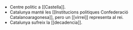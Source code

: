 - Centre politic a [[Castella]].
- Catalunya manté les [[Institucions politiques Confederació Catalanoaragonesa]], pero un [[virrei]] representa al rei.
- Catalunya sufreix la [[decadencia]].